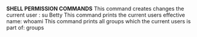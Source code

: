 **SHELL PERMISSION COMMANDS**
This command creates changes the current user : su Betty
This command prints the current users effective name: whoami
This command prints all groups which the current users is part of: groups
